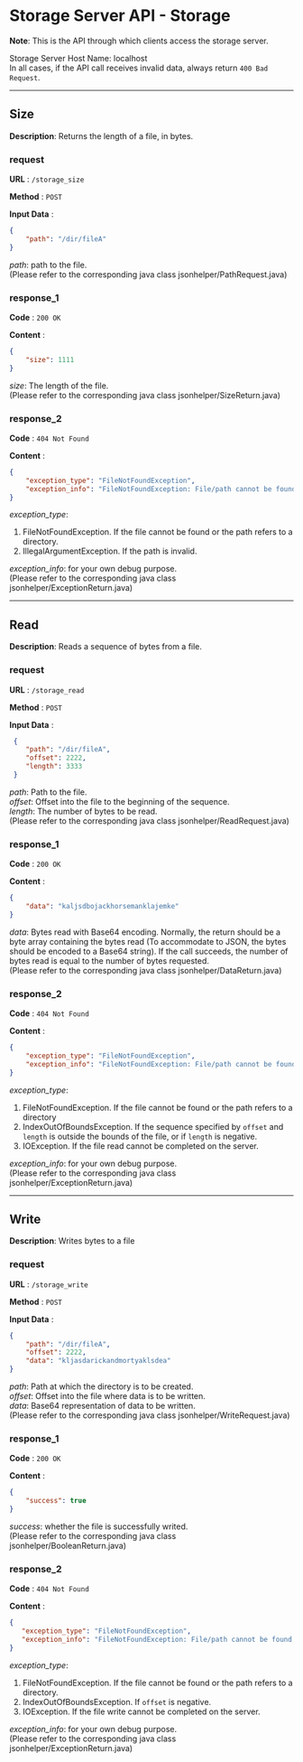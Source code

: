 # Storage Server API - Storage

**Note**: This is the API through which clients access the storage server.

Storage Server Host Name: localhost  
In all cases, if the API call receives invalid data, always return `400 Bad Request`.

------

## Size

**Description**: Returns the length of a file, in bytes.

### request

**URL** : `/storage_size`

**Method** : `POST`

**Input Data** :

```json
{
    "path": "/dir/fileA"
}
```

*path*: path to the file.  
(Please refer to the corresponding java class jsonhelper/PathRequest.java)

### response_1

**Code** : `200 OK`

**Content** :

```json
{
    "size": 1111
}
```

*size*: The length of the file.  
(Please refer to the corresponding java class jsonhelper/SizeReturn.java)

### response_2

**Code** : `404 Not Found`

**Content** :

```json
{
    "exception_type": "FileNotFoundException",
    "exception_info": "FileNotFoundException: File/path cannot be found."
}
```

*exception_type*:

1. FileNotFoundException. If the file cannot be found or the path refers to a directory.
2. IllegalArgumentException. If the path is invalid.

*exception_info*: for your own debug purpose.  
(Please refer to the corresponding java class jsonhelper/ExceptionReturn.java)

------

## Read

**Description**: Reads a sequence of bytes from a file.

### request

**URL** : `/storage_read`

**Method** : `POST`

**Input Data** :

```json
 {
    "path": "/dir/fileA",
    "offset": 2222,
    "length": 3333
 }
```

*path*: Path to the file.  
*offset*: Offset into the file to the beginning of the sequence.  
*length*: The number of bytes to be read.  
(Please refer to the corresponding java class jsonhelper/ReadRequest.java)

### response_1

**Code** : `200 OK`

**Content** :

```json
{
    "data": "kaljsdbojackhorsemanklajemke"
}
```

*data*: Bytes read with Base64 encoding. Normally, the return should be a byte array containing the bytes read (To accommodate to JSON, the bytes should be encoded to a Base64 string). If the call succeeds, the number of bytes read is equal to the number of bytes requested.  
(Please refer to the corresponding java class jsonhelper/DataReturn.java)

### response_2

**Code** : `404 Not Found`

**Content** :

```json
{
    "exception_type": "FileNotFoundException",
    "exception_info": "FileNotFoundException: File/path cannot be found."
}
```

*exception_type*:

1. FileNotFoundException. If the file cannot be found or the path refers to a directory
2. IndexOutOfBoundsException. If the sequence specified by `offset` and `length` is outside the bounds of the file, or if `length` is negative.
3. IOException. If the file read cannot be completed on the server.

*exception_info*: for your own debug purpose.  
(Please refer to the corresponding java class jsonhelper/ExceptionReturn.java)

------

## Write

**Description**: Writes bytes to a file

### request

**URL** : `/storage_write`

**Method** : `POST`

**Input Data** :

```json
{
    "path": "/dir/fileA",
    "offset": 2222,
    "data": "kljasdarickandmortyaklsdea"
}
```

*path*: Path at which the directory is to be created.  
*offset*: Offset into the file where data is to be written.  
*data*: Base64 representation of data to be written.  
(Please refer to the corresponding java class jsonhelper/WriteRequest.java)

### response_1

**Code** : `200 OK`

**Content** :

```json
{
    "success": true
}
```

*success*: whether the file is successfully writed.  
(Please refer to the corresponding java class jsonhelper/BooleanReturn.java)

### response_2

**Code** : `404 Not Found`

**Content** :

```json
{
   "exception_type": "FileNotFoundException",
   "exception_info": "FileNotFoundException: File/path cannot be found." 
}
```

*exception_type*:

1. FileNotFoundException. If the file cannot be found or the path refers to a directory.
2. IndexOutOfBoundsException. If `offset` is negative.
3. IOException. If the file write cannot be completed on the server.

*exception_info*: for your own debug purpose.  
(Please refer to the corresponding java class jsonhelper/ExceptionReturn.java)
